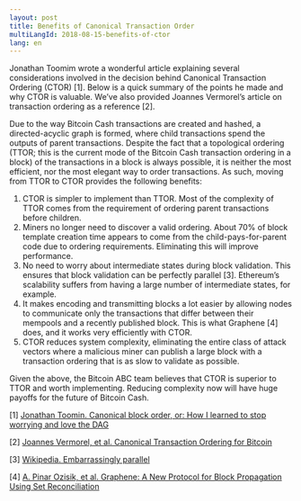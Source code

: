 ```yaml
---
layout: post
title: Benefits of Canonical Transaction Order
multiLangId: 2018-08-15-benefits-of-ctor
lang: en
---
```


Jonathan Toomim wrote a wonderful article explaining several considerations involved in the decision behind Canonical Transaction Ordering (CTOR) [1]. Below is a quick summary of the points he made and why CTOR is valuable. We’ve also provided Joannes Vermorel’s article on transaction ordering as a reference [2].

Due to the way Bitcoin Cash transactions are created and hashed, a directed-acyclic graph is formed, where child transactions spend the outputs of parent transactions.  Despite the fact that a topological ordering (TTOR; this is the current mode of the Bitcoin Cash transaction ordering in a block) of the transactions in a block is always possible, it is neither the most efficient, nor the most elegant way to order transactions.  As such, moving from TTOR to CTOR provides the following benefits:

1. CTOR is simpler to implement than TTOR. Most of the complexity of TTOR comes from the requirement of ordering parent transactions before children.
2. Miners no longer need to discover a valid ordering.  About 70% of block template creation time appears to come from the child-pays-for-parent code due to ordering requirements.  Eliminating this will improve performance.
3. No need to worry about intermediate states during block validation.  This ensures that block validation can be perfectly parallel [3].  Ethereum’s scalability suffers from having a large number of intermediate states, for example.
4. It makes encoding and transmitting blocks a lot easier by allowing nodes to communicate only the transactions that differ between their mempools and a recently published block.  This is what Graphene [4] does, and it works very efficiently with CTOR.
5. CTOR reduces system complexity, eliminating the entire class of attack vectors where a malicious miner can publish a large block with a transaction ordering that is as slow to validate as possible.

Given the above, the Bitcoin ABC team believes that CTOR is superior to TTOR and worth implementing. Reducing complexity now will have huge payoffs for the future of Bitcoin Cash.

[1] [Jonathan Toomin. Canonical block order, or: How I learned to stop worrying and love the DAG](https://medium.com/@j_73307/canonical-block-order-or-dbe3ac48bcd3)

[2] [Joannes Vermorel, et al. Canonical Transaction Ordering for Bitcoin](http://blog.vermorel.com/journal/2018/6/12/canonical-transaction-ordering-for-bitcoin.html)

[3] [Wikipedia.  Embarrassingly parallel](https://en.wikipedia.org/wiki/Embarrassingly_parallel)

[4] [A. Pinar Ozisik, et al. Graphene: A New Protocol for Block Propagation Using Set Reconciliation](http://forensics.cs.umass.edu/graphene/graphene-short.pdf)
